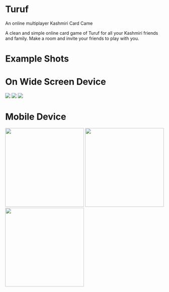 # Turuf
An online multiplayer Kashmiri Card Came

A clean and simple online card game of Turuf for all your Kashmiri friends and family.
Make a room and invite your friends to play with you.

# Example Shots

# On Wide Screen Device

<image src="img/git_make_room_laptop.png" />

<image src="img/git_join_room_laptop.png" />

<image src="img/play_game_laptop.png" />

# Mobile Device

<image src="img/make_room_mobile.png" width=250 />

<image src="img/join_room_mobile.png" width=250/>

<image src="img/play_game_mobile.png" width=250/>

